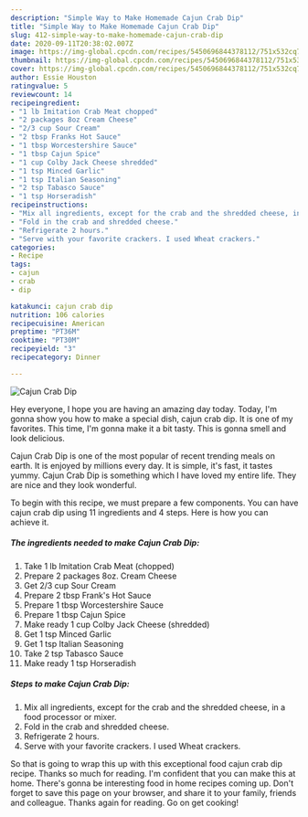 ```yaml
---
description: "Simple Way to Make Homemade Cajun Crab Dip"
title: "Simple Way to Make Homemade Cajun Crab Dip"
slug: 412-simple-way-to-make-homemade-cajun-crab-dip
date: 2020-09-11T20:38:02.007Z
image: https://img-global.cpcdn.com/recipes/5450696844378112/751x532cq70/cajun-crab-dip-recipe-main-photo.jpg
thumbnail: https://img-global.cpcdn.com/recipes/5450696844378112/751x532cq70/cajun-crab-dip-recipe-main-photo.jpg
cover: https://img-global.cpcdn.com/recipes/5450696844378112/751x532cq70/cajun-crab-dip-recipe-main-photo.jpg
author: Essie Houston
ratingvalue: 5
reviewcount: 14
recipeingredient:
- "1 lb Imitation Crab Meat chopped"
- "2 packages 8oz Cream Cheese"
- "2/3 cup Sour Cream"
- "2 tbsp Franks Hot Sauce"
- "1 tbsp Worcestershire Sauce"
- "1 tbsp Cajun Spice"
- "1 cup Colby Jack Cheese shredded"
- "1 tsp Minced Garlic"
- "1 tsp Italian Seasoning"
- "2 tsp Tabasco Sauce"
- "1 tsp Horseradish"
recipeinstructions:
- "Mix all ingredients, except for the crab and the shredded cheese, in a food processor or mixer."
- "Fold in the crab and shredded cheese."
- "Refrigerate 2 hours."
- "Serve with your favorite crackers. I used Wheat crackers."
categories:
- Recipe
tags:
- cajun
- crab
- dip

katakunci: cajun crab dip 
nutrition: 106 calories
recipecuisine: American
preptime: "PT36M"
cooktime: "PT30M"
recipeyield: "3"
recipecategory: Dinner

---
```



![Cajun Crab Dip](https://img-global.cpcdn.com/recipes/5450696844378112/751x532cq70/cajun-crab-dip-recipe-main-photo.jpg)

Hey everyone, I hope you are having an amazing day today. Today, I'm gonna show you how to make a special dish, cajun crab dip. It is one of my favorites. This time, I'm gonna make it a bit tasty. This is gonna smell and look delicious.



Cajun Crab Dip is one of the most popular of recent trending meals on earth. It is enjoyed by millions every day. It is simple, it's fast, it tastes yummy. Cajun Crab Dip is something which I have loved my entire life. They are nice and they look wonderful.


To begin with this recipe, we must prepare a few components. You can have cajun crab dip using 11 ingredients and 4 steps. Here is how you can achieve it.

<!--inarticleads1-->

##### The ingredients needed to make Cajun Crab Dip:

1. Take 1 lb Imitation Crab Meat (chopped)
1. Prepare 2 packages 8oz. Cream Cheese
1. Get 2/3 cup Sour Cream
1. Prepare 2 tbsp Frank&#39;s Hot Sauce
1. Prepare 1 tbsp Worcestershire Sauce
1. Prepare 1 tbsp Cajun Spice
1. Make ready 1 cup Colby Jack Cheese (shredded)
1. Get 1 tsp Minced Garlic
1. Get 1 tsp Italian Seasoning
1. Take 2 tsp Tabasco Sauce
1. Make ready 1 tsp Horseradish




<!--inarticleads2-->

##### Steps to make Cajun Crab Dip:

1. Mix all ingredients, except for the crab and the shredded cheese, in a food processor or mixer.
1. Fold in the crab and shredded cheese.
1. Refrigerate 2 hours.
1. Serve with your favorite crackers. I used Wheat crackers.




So that is going to wrap this up with this exceptional food cajun crab dip recipe. Thanks so much for reading. I'm confident that you can make this at home. There's gonna be interesting food in home recipes coming up. Don't forget to save this page on your browser, and share it to your family, friends and colleague. Thanks again for reading. Go on get cooking!

